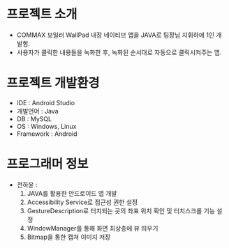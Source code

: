 # 프로젝트 소개
- COMMAX 보일러 WallPad 내장 네이티브 앱을 JAVA로 팀장님 지휘하에 1인 개발함.
- 사용자가 클릭한 내용들을 녹화한 후, 녹화된 순서대로 자동으로 클릭시켜주는 앱.

# 프로젝트 개발환경
- IDE : Android Studio
- 개발언어 : Java
- DB : MySQL
- OS : Windows, Linux
- Framework : Android
  
# 프로그래머 정보
- 전하윤 :
  1. JAVA를 활용한 안드로이드 앱 개발
  2. Accessibility Service로 접근성 권한 설정
  3. GestureDescription로 터치되는 곳의 좌표 위치 확인 및 터치스크롤 기능 설정
  4. WindowManager를 통해 화면 최상층에 뷰 띄우기
  5. Bitmap을 통한 캡쳐 이미지 저장
